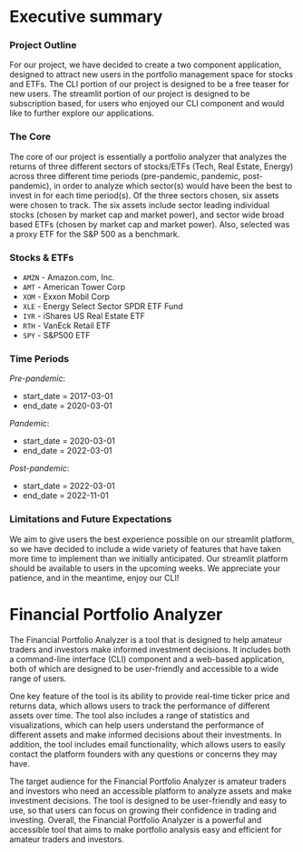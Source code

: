 # Executive summary

### Project Outline
For our project, we have decided to create a two component application, designed to attract new users in the portfolio management space for stocks and ETFs. The CLI portion of our project is designed to be a free teaser for new users. The streamlit portion of our project is designed to be subscription based, for users who enjoyed our CLI component and would like to further explore our applications.

### The Core
The core of our project is essentially a portfolio analyzer that analyzes the returns of three different sectors of stocks/ETFs (Tech, Real Estate, Energy) across three different time periods (pre-pandemic, pandemic, post-pandemic), in order to analyze which sector(s) would have been the best to invest in for each time period(s). Of the three sectors chosen, six assets were chosen to track. The six assets include sector leading individual stocks (chosen by market cap and market power), and sector wide broad based ETFs (chosen by market cap and market power). Also, selected was a proxy ETF for the S&P 500 as a benchmark.

### Stocks & ETFs
- `AMZN` - Amazon.com, Inc.
- `AMT` - American Tower Corp
- `XOM` - Exxon Mobil Corp
- `XLE` - Energy Select Sector SPDR ETF Fund
- `IYR` - iShares US Real Estate ETF
- `RTH` - VanEck Retail ETF
- `SPY` - S&P500 ETF


### Time Periods

*Pre-pandemic*:
- start_date = 2017-03-01
- end_date = 2020-03-01

*Pandemic*:
- start_date = 2020-03-01
- end_date = 2022-03-01

*Post-pandemic*:
- start_date = 2022-03-01
- end_date = 2022-11-01


### Limitations and Future Expectations
We aim to give users the best experience possible on our streamlit platform, so we have decided to include a wide variety of features that have taken more time to implement than we initially anticipated. Our streamlit platform should be available to users in the upcoming weeks. We appreciate your patience, and in the meantime, enjoy our CLI!


# Financial Portfolio Analyzer

The Financial Portfolio Analyzer is a tool that is designed to help amateur traders and investors make informed investment decisions. It includes both a command-line interface (CLI) component and a web-based application, both of which are designed to be user-friendly and accessible to a wide range of users.

One key feature of the tool is its ability to provide real-time ticker price and returns data, which allows users to track the performance of different assets over time. The tool also includes a range of statistics and visualizations, which can help users understand the performance of different assets and make informed decisions about their investments. In addition, the tool includes email functionality, which allows users to easily contact the platform founders with any questions or concerns they may have.

The target audience for the Financial Portfolio Analyzer is amateur traders and investors who need an accessible platform to analyze assets and make investment decisions. The tool is designed to be user-friendly and easy to use, so that users can focus on growing their confidence in trading and investing. Overall, the Financial Portfolio Analyzer is a powerful and accessible tool that aims to make portfolio analysis easy and efficient for amateur traders and investors.